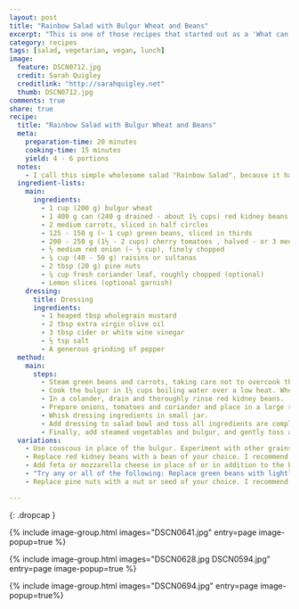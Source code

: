 ```yaml
---
layout: post
title: "Rainbow Salad with Bulgur Wheat and Beans"
excerpt: "This is one of those recipes that started out as a 'What can I make from what's left in the kitchen?' kind of creation, but has evolved into one of my go-to dishes when I'm looking for a simple healthy meal."
category: recipes
tags: [salad, vegetarian, vegan, lunch]
image:
  feature: DSCN0712.jpg
  credit: Sarah Quigley
  creditlink: "http://sarahquigley.net"
  thumb: DSCN0712.jpg
comments: true
share: true
recipe:
  title: "Rainbow Salad with Bulgur Wheat and Beans"
  meta:
    preparation-time: 20 minutes
    cooking-time: 15 minutes
    yield: 4 - 6 portions
  notes:
    - I call this simple wholesome salad "Rainbow Salad", because it has ingredients of (almost) all the colours in the rainbow. It makes a great lunch, snack or side salad, and keeps well for several days in the fridge.
  ingredient-lists:
    main:
      ingredients:
        - 1 cup (200 g) bulgur wheat
        - 1 400 g can (240 g drained - about 1⅓ cups) red kidney beans
        - 2 medium carrots, sliced in half circles
        - 125 - 150 g (~ 1 cup) green beans, sliced in thirds
        - 200 - 250 g (1½ - 2 cups) cherry tomatoes , halved - or 3 medium tomatoes, roughly chopped
        - ½ medium red onion (~ ½ cup), finely chopped
        - ¼ cup (40 - 50 g) raisins or sultanas
        - 2 tbsp (20 g) pine nuts
        - ¼ cup fresh coriander leaf, roughly chopped (optional)
        - Lemon slices (optional garnish)
    dressing:
      title: Dressing
      ingredients:
        - 1 heaped tbsp wholegrain mustard
        - 2 tbsp extra virgin olive oil
        - 3 tbsp cider or white wine vinegar
        - ½ tsp salt
        - A generous grinding of pepper
  method:
    main:
      steps:
        - Steam green beans and carrots, taking care not to overcook them. Once tender, rinse in cold water to ensure they do not cook further and set aside.
        - Cook the bulgur in 1½ cups boiling water over a low heat. When all the water has been absorbed, set it aside.
        - In a colander, drain and thoroughly rinse red kidney beans.
        - Prepare onions, tomatoes and coriander and place in a large salad bowl with raisins, pine nuts and red kidney beans.
        - Whisk dressing ingredients in small jar.
        - Add dressing to salad bowl and toss all ingredients are completely coated.
        - Finally, add steamed vegetables and bulgur, and gently toss again until thoroughly mixed. Don't worry if carrots, green beans and bulgur are still warm; this salad is great either warm, room temperature or cold.
  variations:
    - Use couscous in place of the bulgur. Experiment with other grains, for example quinoa, brown rice, or orzo.
    - Replace red kidney beans with a bean of your choice. I recommend chickpeas. Fried or grilled cubes of tofu would also be a delicious alternative.
    - Add feta or mozzarella cheese in place of or in addition to the beans.
    - "Try any or all of the following: Replace green beans with lightly steamed broccoli. Substitute carrots with steamed sweet potatoes or butternut squash. Use 2 - 3 scallions in place of red onion."
    - Replace pine nuts with a nut or seed of your choice. I recommend pumpkin seeds, sunflower seeds or sliced almonds.

---
```


{: .dropcap }

{% include image-group.html images="DSCN0641.jpg" entry=page image-popup=true %}

{% include image-group.html images="DSCN0628.jpg DSCN0594.jpg" entry=page image-popup=true %}

{% include image-group.html images="DSCN0694.jpg" entry=page image-popup=true%}
